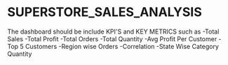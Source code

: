 # SUPERSTORE_SALES_ANALYSIS

The dashboard should be include KPI'S and KEY METRICS such as 
-Total Sales
-Total Profit
-Total Orders
-Total Quantity
-Avg Profit Per Customer
-Top 5 Customers
-Region wise Orders
-Correlation
-State Wise Category Quantity
